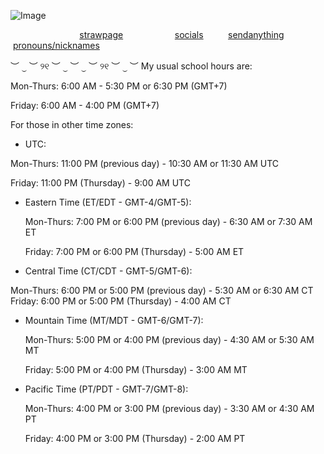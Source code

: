 ![Image](https://github.com/user-attachments/assets/bd0256cc-7c88-4f8a-9860-3c0bef59d4b9)

‎ ‎ ‎ ‎ ‎ ‎ ‎ ‎ ‎ ‎ ‎ ‎ ‎ ‎  ‎ ‎ ‎ ‎ ‎ ‎ ‎ ‎ ‎ ‎  ‎ ‎ ‎‎ ‎  ‎[strawpage](https://cryiingchild.straw.page)  ‎ ‎ ‎ ‎ ‎ ‎ ‎ ‎ ‎ ‎ ‎ ‎ ‎ ‎ ‎ ‎ ‎ ‎  ‎ ‎ ‎ ‎ ‎ ‎ ‎ ‎ ‎ ‎ ‎ ‎ ‎ ‎ ‎ ‎ ‎ ‎ ‎ ‎ ‎ ‎ ‎ ‎  ‎  ‎ ‎ ‎‎‎‎‎‎[socials](https://guns.lol/cryingchild)  ‎ ‎ ‎‎ ‎ ‎ ‎ ‎ ‎ ‎ ‎[sendanything](https://cryingchild.atabook.org)
 ‎ ‎ ‎ ‎ ‎ ‎ ‎ ‎ ‎ ‎ ‎  ‎ ‎ ‎ ‎ ‎ ‎ ‎ ‎ ‎ ‎ ‎ ‎ ‎ ‎  ‎ ‎ ‎ ‎  ‎ ‎ ‎‎[pronouns/nicknames](https://pronouns.cc/@rachelx)

︶ ⏝ ︶ ୨୧ ︶ ⏝ ︶ ⏝ ︶ ୨୧ ︶ ⏝ ︶
My usual school hours are:

Mon-Thurs: 6:00 AM - 5:30 PM or 6:30 PM (GMT+7)

Friday: 6:00 AM - 4:00 PM (GMT+7)

For those in other time zones:
 * UTC:
 
  Mon-Thurs: 11:00 PM (previous day) - 10:30 AM or 11:30 AM UTC
  
 Friday: 11:00 PM (Thursday) - 9:00 AM UTC

 * Eastern Time (ET/EDT - GMT-4/GMT-5):

   Mon-Thurs: 7:00 PM or 6:00 PM (previous day) - 6:30 AM or 7:30 AM ET

   Friday: 7:00 PM or 6:00 PM (Thursday) - 5:00 AM ET

 * Central Time (CT/CDT - GMT-5/GMT-6):
 
  Mon-Thurs: 6:00 PM or 5:00 PM (previous day) - 5:30 AM or 6:30 AM CT
   Friday: 6:00 PM or 5:00 PM (Thursday) - 4:00 AM CT

 * Mountain Time (MT/MDT - GMT-6/GMT-7):

   Mon-Thurs: 5:00 PM or 4:00 PM (previous day) - 4:30 AM or 5:30 AM MT

   Friday: 5:00 PM or 4:00 PM (Thursday) - 3:00 AM MT

 * Pacific Time (PT/PDT - GMT-7/GMT-8):

   Mon-Thurs: 4:00 PM or 3:00 PM (previous day) - 3:30 AM or 4:30 AM PT

   Friday: 4:00 PM or 3:00 PM (Thursday) - 2:00 AM PT

